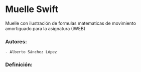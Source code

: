 # Muelle Swift

Muelle con ilustración de formulas matematicas de movimiento amortiguado para la asignatura (IWEB)

### Autores:
	- Alberto Sánchez López          

### Definición:
